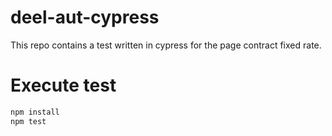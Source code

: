 # deel-aut-cypress

This repo contains a test written in cypress for the page contract fixed rate.

# Execute test
```javascript
npm install
npm test
```
